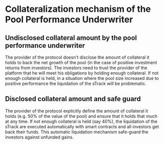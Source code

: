 # Collateralization mechanism of the Pool Performance Underwriter

## Undisclosed collateral amount by the pool performance underwriter

The provider of the protocol doesn't disclose the amount of collateral it holds to back the net growth of the pool (in the case of positive investment returns from investors). The investors need to trust the provider of the platform that he will meet his obligations by holding enough collateral. If not enough collateral is held, in a situation where the pool size increased due to positive performance the liquidation of the sTrack will be problematic.

## Disclosed collateral amount and safe guard

The provider of the protocol explicitly define the amount of collateral it holds (e.g. 50% of the value of the pool) and ensure that it holds that much at any time. If not enough collateral is held (say 40%), the liquidation of the sTrack are executed automatically with smart contracts and all investors get back their funds. This automatic liquidation mechanism safe-guard the investors against unfunded gains.
